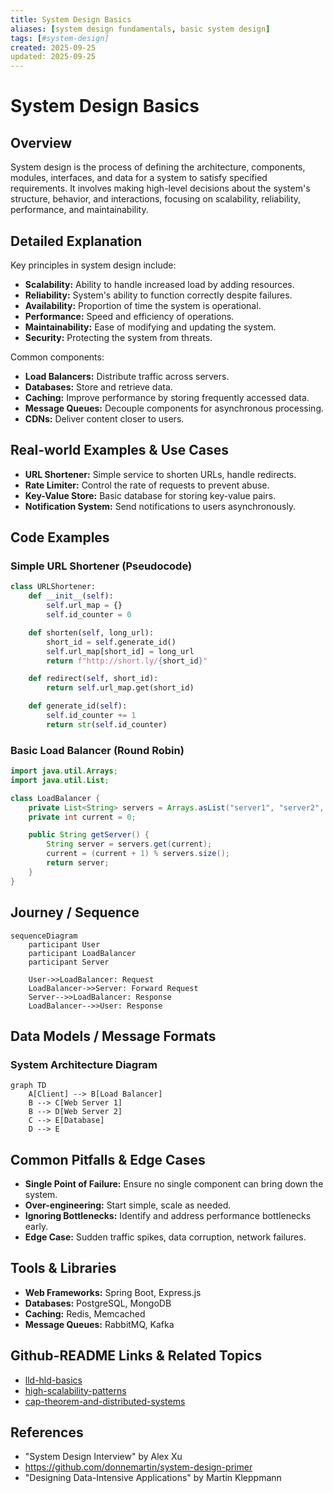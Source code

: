 ```yaml
---
title: System Design Basics
aliases: [system design fundamentals, basic system design]
tags: [#system-design]
created: 2025-09-25
updated: 2025-09-25
---
```


# System Design Basics

## Overview
System design is the process of defining the architecture, components, modules, interfaces, and data for a system to satisfy specified requirements. It involves making high-level decisions about the system's structure, behavior, and interactions, focusing on scalability, reliability, performance, and maintainability.

## Detailed Explanation
Key principles in system design include:

- **Scalability:** Ability to handle increased load by adding resources.
- **Reliability:** System's ability to function correctly despite failures.
- **Availability:** Proportion of time the system is operational.
- **Performance:** Speed and efficiency of operations.
- **Maintainability:** Ease of modifying and updating the system.
- **Security:** Protecting the system from threats.

Common components:

- **Load Balancers:** Distribute traffic across servers.
- **Databases:** Store and retrieve data.
- **Caching:** Improve performance by storing frequently accessed data.
- **Message Queues:** Decouple components for asynchronous processing.
- **CDNs:** Deliver content closer to users.

## Real-world Examples & Use Cases
- **URL Shortener:** Simple service to shorten URLs, handle redirects.
- **Rate Limiter:** Control the rate of requests to prevent abuse.
- **Key-Value Store:** Basic database for storing key-value pairs.
- **Notification System:** Send notifications to users asynchronously.

## Code Examples
### Simple URL Shortener (Pseudocode)
```python
class URLShortener:
    def __init__(self):
        self.url_map = {}
        self.id_counter = 0

    def shorten(self, long_url):
        short_id = self.generate_id()
        self.url_map[short_id] = long_url
        return f"http://short.ly/{short_id}"

    def redirect(self, short_id):
        return self.url_map.get(short_id)

    def generate_id(self):
        self.id_counter += 1
        return str(self.id_counter)
```

### Basic Load Balancer (Round Robin)
```java
import java.util.Arrays;
import java.util.List;

class LoadBalancer {
    private List<String> servers = Arrays.asList("server1", "server2", "server3");
    private int current = 0;

    public String getServer() {
        String server = servers.get(current);
        current = (current + 1) % servers.size();
        return server;
    }
}
```

## Journey / Sequence
```mermaid
sequenceDiagram
    participant User
    participant LoadBalancer
    participant Server

    User->>LoadBalancer: Request
    LoadBalancer->>Server: Forward Request
    Server-->>LoadBalancer: Response
    LoadBalancer-->>User: Response
```

## Data Models / Message Formats
### System Architecture Diagram
```mermaid
graph TD
    A[Client] --> B[Load Balancer]
    B --> C[Web Server 1]
    B --> D[Web Server 2]
    C --> E[Database]
    D --> E
```

## Common Pitfalls & Edge Cases
- **Single Point of Failure:** Ensure no single component can bring down the system.
- **Over-engineering:** Start simple, scale as needed.
- **Ignoring Bottlenecks:** Identify and address performance bottlenecks early.
- **Edge Case:** Sudden traffic spikes, data corruption, network failures.

## Tools & Libraries
- **Web Frameworks:** Spring Boot, Express.js
- **Databases:** PostgreSQL, MongoDB
- **Caching:** Redis, Memcached
- **Message Queues:** RabbitMQ, Kafka

## Github-README Links & Related Topics
- [lld-hld-basics](../lld-hld-basics/)
- [high-scalability-patterns](../high-scalability-patterns/)
- [cap-theorem-and-distributed-systems](../cap-theorem-and-distributed-systems/)

## References
- "System Design Interview" by Alex Xu
- https://github.com/donnemartin/system-design-primer
- "Designing Data-Intensive Applications" by Martin Kleppmann